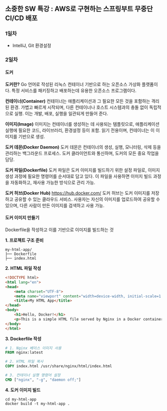 ## 소중한 SW 특강 : AWS로 구현하는 스프링부트 무중단 CI/CD 배포

### 1일차
- IntelliJ, Git 환경설정


### 2일차
#### 도커
**도커란?**
Go 언어로 작성된 리눅스 컨테이너 기반으로 하는 오픈소스 가상화 플랫폼이다. 특정 서비스를 패키징하고 배포하는데 유용한 오픈소스 프로그램이다.

**컨테이너(Container)**
컨테이너는 애플리케이션과 그 필요한 모든 것을 포함하는 격리된 환경. 가볍고 빠르게 시작되며, 다른 컨테이너나 호스트 시스템과의 충돌 없이 독립적으로 실행. 이는 개발, 배포, 실행을 일관되게 만들어 준다.

**이미지(Image)**
이미지는 컨테이너를 생성하는 데 사용되는 템플릿으로, 애플리케이션 실행에 필요한 코드, 라이브러리, 환경설정 등이 포함. 읽기 전용이며, 컨테이너는 이 이미지를 기반으로 생성.

**도커 데몬(Docker Daemon)**
도커 데몬은 컨테이너의 생성, 실행, 모니터링, 삭제 등을 관리하는 백그라운드 프로세스. 도커 클라이언트와 통신하며, 도커의 모든 중요 작업을 담당.

**도커 파일(Dockerfile)**
도커 파일은 도커 이미지를 빌드하기 위한 설정 파일로, 이미지 생성 과정에 필요한 명령어를 순서대로 담고 있다. 이 파일을 사용하면 이미지 빌드 과정을 자동화하고, 재사용 가능한 방식으로 관리 가능.

**도커 허브(Docker Hub)**
https://hub.docker.com/
도커 허브는 도커 이미지를 저장하고 공유할 수 있는 클라우드 서비스. 사용자는 자신의 이미지를 업로드하여 공유할 수 있으며, 다른 사람이 만든 이미지를 검색하고 사용 가능.

#### 도커 이미지 만들기
Dockerfile을 작성하고 이를 기반으로 이미지를 빌드하는 것

**1. 프로젝트 구조 준비**
```
my-html-app/
├── Dockerfile
├── index.html
```
**2. HTML 파일 작성**
```html
<!DOCTYPE html>
<html lang="en">
<head>
    <meta charset="UTF-8">
    <meta name="viewport" content="width=device-width, initial-scale=1.0">
    <title>My HTML App</title>
</head>
<body>
    <h1>Hello, Docker!</h1>
    <p>This is a simple HTML file served by Nginx in a Docker container.</p>
</body>
</html>
```

**3. Dockerfile 작성**
```Dockerfile
# 1. Nginx 베이스 이미지 사용
FROM nginx:latest

# 2. HTML 파일 복사
COPY index.html /usr/share/nginx/html/index.html

# 3. 컨테이너 실행 명령어 설정
CMD ["nginx", "-g", "daemon off;"]

```

**4. 도커 이미지 빌드**
```
cd my-html-app
docker build -t my-html-app .
```


